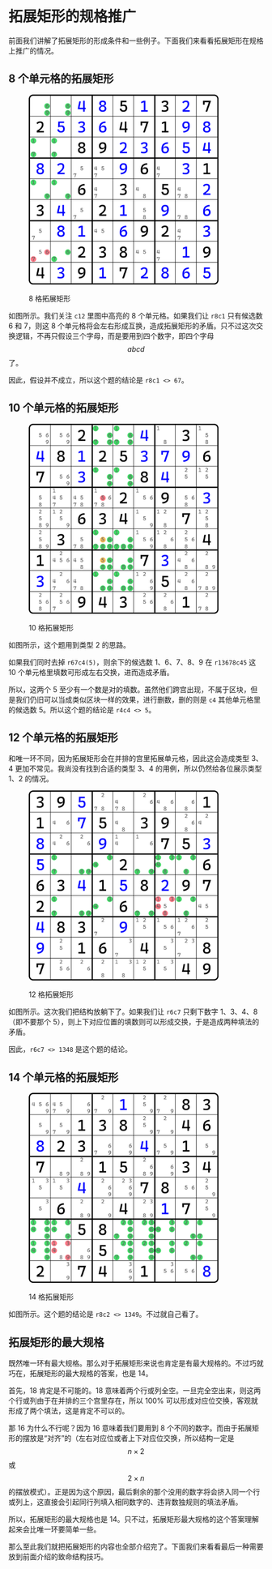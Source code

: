 ﻿---
description: Size-Extended Extended Rectangle
---

# 拓展矩形的规格推广

前面我们讲解了拓展矩形的形成条件和一些例子。下面我们来看看拓展矩形在规格上推广的情况。

## 8 个单元格的拓展矩形 <a href="#size-8" id="size-8"></a>

<figure><img src="../../.gitbook/assets/images_0211.png" alt="" width="375"><figcaption><p>8 格拓展矩形</p></figcaption></figure>

如图所示。我们关注 `c12` 里图中高亮的 8 个单元格。如果我们让 `r8c1` 只有候选数 6 和 7，则这 8 个单元格将会左右形成互换，造成拓展矩形的矛盾。只不过这次交换逻辑，不再只假设三个字母，而是要用到四个数字，即四个字母 $$abcd$$ 了。

因此，假设并不成立，所以这个题的结论是 `r8c1 <> 67`。

## 10 个单元格的拓展矩形 <a href="#size-10" id="size-10"></a>

<figure><img src="../../.gitbook/assets/images_0219.png" alt="" width="375"><figcaption><p>10 格拓展矩形</p></figcaption></figure>

如图所示，这个题用到类型 2 的思路。

如果我们同时去掉 `r67c4(5)`，则余下的候选数 1、6、7、8、9 在 `r13678c45` 这 10 个单元格里填数可形成左右交换，进而造成矛盾。

所以，这两个 5 至少有一个数是对的填数。虽然他们跨宫出现，不属于区块，但是我们仍旧可以当成类似区块一样的效果，进行删数，删的则是 `c4` 其他单元格里的候选数 5。所以这个题的结论是 `r4c4 <> 5`。

## 12 个单元格的拓展矩形 <a href="#size-12" id="size-12"></a>

和唯一环不同，因为拓展矩形会在并排的宫里拓展单元格，因此这会造成类型 3、4 更加不常见。我尚没有找到合适的类型 3、4 的用例，所以仍然给各位展示类型 1、2 的情况。

<figure><img src="../../.gitbook/assets/images_0220.png" alt="" width="375"><figcaption><p>12 格拓展矩形</p></figcaption></figure>

如图所示。这次我们把结构放躺下了。如果我们让 `r6c7` 只剩下数字 1、3、4、8（即不要那个 5），则上下对应位置的填数则可以形成交换，于是造成两种填法的矛盾。

因此，`r6c7 <> 1348` 是这个题的结论。

## 14 个单元格的拓展矩形 <a href="#size-14" id="size-14"></a>

<figure><img src="../../.gitbook/assets/images_0221.png" alt="" width="375"><figcaption><p>14 格拓展矩形</p></figcaption></figure>

如图所示。这个题的结论是 `r8c2 <> 1349`。不过就自己看了。

## 拓展矩形的最大规格 <a href="#max-size-of-extended-rectangle" id="max-size-of-extended-rectangle"></a>

既然唯一环有最大规格。那么对于拓展矩形来说也肯定是有最大规格的。不过巧就巧在，拓展矩形的最大规格的答案，也是 14。

首先，18 肯定是不可能的。18 意味着两个行或列全空。一旦完全空出来，则这两个行或列由于在并排的三个宫里存在，所以 100% 可以形成对应位交换，客观就形成了两个填法，这是肯定不可以的。

那 16 为什么不行呢？因为 16 意味着我们要用到 8 个不同的数字。而由于拓展矩形的摆放是“对齐”的（左右对应位或者上下对应位交换，所以结构一定是 $$n\times2$$ 或 $$2\times n$$ 的摆放模式）。正是因为这个原因，最后剩余的那个没用的数字将会挤入同一个行或列上，这直接会引起同行列填入相同数字的、违背数独规则的填法矛盾。

所以，拓展矩形的最大规格也是 14。只不过，拓展矩形最大规格的这个答案理解起来会比唯一环要简单一些。

那么至此我们就把拓展矩形的内容也全部介绍完了。下面我们来看看最后一种需要放到前面介绍的致命结构技巧。
